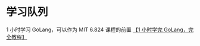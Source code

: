 # 学习队列

1 小时学习 GoLang，可以作为 MIT 6.824 课程的前置
[【1 小时学完 GoLang，完全教程】](https://www.bilibili.com/video/BV1qw411b7BL?vd_source=07d6eec55261917555a5d7fb4429cab9)
